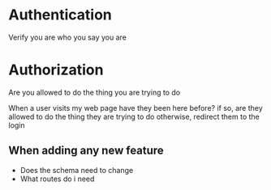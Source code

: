 # Authentication

Verify you are who you say you are

# Authorization

Are you allowed to do the thing you are trying to do

When a user visits my web page have they been here before? if so, are they allowed to do the thing they are trying to do otherwise, redirect them to the login


## When adding any new feature
* Does the schema need to change
* What routes do i need
